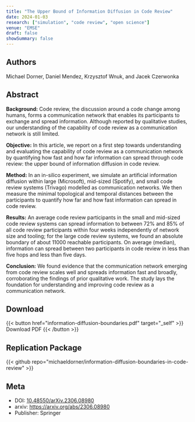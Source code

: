 ```yaml
---
title: "The Upper Bound of Information Diffusion in Code Review"
date: 2024-01-03
research: ["simulation", "code review", "open science"]
venue: "EMSE"
draft: false
showSummary: false
---
```


## Authors

Michael Dorner, Daniel Mendez, Krzysztof Wnuk, and Jacek Czerwonka

## Abstract

**Background:** Code review, the discussion around a code change among humans, forms a communication network that enables its participants to exchange and spread information. Although reported by qualitative studies, our understanding of the capability of code review as a communication network is still limited.

**Objective:** In this article, we report on a first step towards understanding and evaluating the capability of code review as a communication network by quantifying how fast and how far information can spread through code review: the upper bound of information diffusion in code review.

**Method:** In an in-silico experiment, we simulate an artificial information diffusion within large (Microsoft), mid-sized (Spotify), and small code review systems (Trivago) modelled as communication networks. We then measure the minimal topological and temporal distances between the participants to quantify how far and how fast information can spread in code review.

**Results:** An average code review participants in the small and mid-sized code review systems can spread information to between 72% and 85% of all code review participants within four weeks independently of network size and tooling; for the large code review systems, we found an absolute boundary of about 11000  reachable participants. On average (median), information can spread between two participants in code review in less than five hops and less than five days.

**Conclusion:** We found evidence that the communication network emerging from code review scales well and spreads information fast and broadly, corroborating the findings of prior qualitative work. The study lays the foundation for understanding and improving code review as a communication network. 

## Download

{{< button href="information-diffusion-boundaries.pdf" target="_self" >}}
Download PDF
{{< /button >}}

## Replication Package

{{< github repo="michaeldorner/information-diffusion-boundaries-in-code-review" >}}

## Meta

- DOI: [10.48550/arXiv.2306.08980](https://doi.org/10.48550/arXiv.2306.08980)
- arxiv: https://arxiv.org/abs/2306.08980
- Publisher: Springer